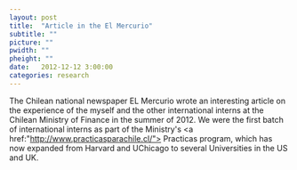 ```yaml
---
layout: post
title:  "Article in the El Mercurio"
subtitle: ""
picture: ""
pwidth: ""
pheight: ""
date:   2012-12-12 3:00:00
categories: research
---
```


The Chilean national newspaper EL Mercurio wrote an interesting article on the experience of the myself and the other international interns at the Chilean Ministry of Finance in the summer of 2012. We were the first batch of international interns as part of the Ministry's <a href:"http://www.practicasparachile.cl/"> Practicas </a> program, which has now expanded from Harvard and UChicago to several Universities in the US and UK. 